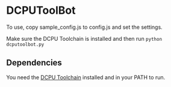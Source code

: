 # DCPUToolBot
To use, copy sample_config.js to config.js and set the settings.

Make sure the DCPU Toolchain is installed and then run `python dcputoolbot.py`

## Dependencies
You need the [DCPU Toolchain](http://dcputoolcha.in/) installed and in your PATH to run.

